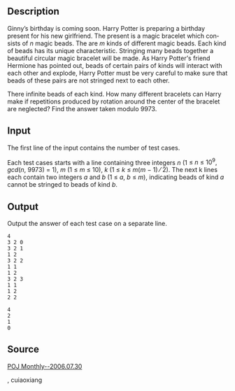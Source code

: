 <h2>Description</h2><p>Ginny<span lang="en-us">’s birthday is coming soon. Harry Potter is preparing a birthday present for his new girlfriend. The present is a magic bracelet which consists of <i>n</i> magic beads. The are <i>m</i> kinds of different magic beads. Each kind of beads has its unique characteristic. Stringing many beads together a beautiful circular magic bracelet will be made. As Harry Potter’</span>s friend Hermione has pointed out, beads of certain pairs of kinds will interact with each other and explode, Harry Potter must be very careful to make sure that beads of these pairs are not stringed next to each other.</p><p>There infinite beads of each kind. How many different bracelets can Harry make if repetitions produced by rotation around the center of the bracelet are neglected? Find the answer taken modulo 9973.</p><h2>Input</h2><p>The first line of the input contains the number of test cases.</p><p>Each test cases starts with a line containing three integers <i>n</i> (1 <span lang="en-us">≤ <i>n</i> ≤ 10<sup>9</sup>, <i>gcd</i>(<i>n</i>, 9973) = 1), <i>m</i> (1 ≤ <i>m</i> ≤ 10), <i>k</i> (1 ≤ <i>k</i> ≤ <i>m</i>(<i>m</i> − 1) ⁄ 2). The next k lines each contain two integers <i>a</i> and <i>b</i> (1 ≤ <i>a</i>, <i>b</i> ≤</span> <i>m</i>), indicating beads of kind <i>a</i> cannot be stringed to beads of kind <i>b</i>.</p><h2>Output</h2><p>Output the answer of each test case on a separate line.</p><pre><code class="language-input1">4
3 2 0
3 2 1
1 2
3 2 2
1 1
1 2
3 2 3
1 1
1 2
2 2</code></pre><pre><code class="language-output1">4
2
1
0</code></pre><h2>Source</h2><a href="searchproblem?field=source&amp;key=POJ+Monthly--2006.07.30">POJ Monthly--2006.07.30</a><p>, cuiaoxiang</p>